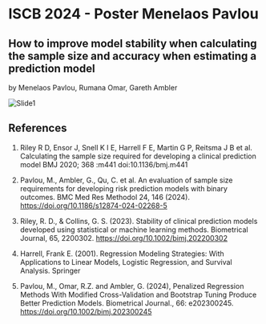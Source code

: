 # ISCB 2024 - Poster Menelaos Pavlou

## How to improve model stability when calculating the sample size and accuracy when estimating a prediction model
by Menelaos Pavlou, Rumana Omar, Gareth Ambler


![Slide1](https://github.com/mpavlou/ISCB2024_Poster_MP/assets/78787823/93ddc472-f2f7-4aee-b69e-d270205542f5)



## References

1. Riley R D, Ensor J, Snell K I E, Harrell F E, Martin G P, Reitsma J B et al. Calculating the sample size required for developing a clinical prediction model BMJ 2020; 368 :m441 doi:10.1136/bmj.m441
   
2. Pavlou, M., Ambler, G., Qu, C. et al. An evaluation of sample size requirements for developing risk prediction models with binary outcomes. BMC Med Res Methodol 24, 146 (2024). https://doi.org/10.1186/s12874-024-02268-5
 
3. Riley, R. D., & Collins, G. S. (2023). Stability of clinical prediction models developed using statistical or machine learning methods. Biometrical Journal, 65, 2200302. https://doi.org/10.1002/bimj.202200302

4. Harrell, Frank E. (2001). Regression Modeling Strategies: With Applications to Linear Models, Logistic Regression, and Survival Analysis. Springer
 
5. Pavlou, M., Omar, R.Z. and Ambler, G. (2024), Penalized Regression Methods With Modified Cross-Validation and Bootstrap Tuning Produce Better Prediction Models. Biometrical Journal., 66: e202300245. https://doi.org/10.1002/bimj.202300245
